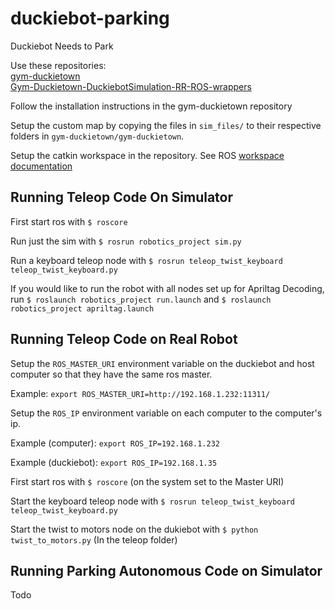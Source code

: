 # duckiebot-parking

Duckiebot Needs to Park

Use these repositories:  
[gym-duckietown](https://github.com/duckietown/gym-duckietown)  
[Gym-Duckietown-DuckiebotSimulation-RR-ROS-wrappers](https://github.com/burakaksoy/Gym-Duckietown-DuckiebotSimulation-RR-ROS-wrappers)

Follow the installation instructions in the gym-duckietown repository

Setup the custom map by copying the files in `sim_files/` to their respective folders in `gym-duckietown/gym-duckietown`.

Setup the catkin workspace in the repository. See ROS [workspace documentation](http://wiki.ros.org/catkin/Tutorials/create_a_workspace)
## Running Teleop Code On Simulator
First start ros with `$ roscore`

Run just the sim with `$ rosrun robotics_project sim.py`

Run a keyboard teleop node with `$ rosrun teleop_twist_keyboard teleop_twist_keyboard.py`

If you would like to run the robot with all nodes set up for Apriltag Decoding, run `$ roslaunch robotics_project run.launch` and `$ roslaunch robotics_project apriltag.launch`

## Running Teleop Code on Real Robot
Setup the `ROS_MASTER_URI` environment variable on the duckiebot and host computer so that they have the same ros master.

Example: `export ROS_MASTER_URI=http://192.168.1.232:11311/`

Setup the `ROS_IP` environment variable on each computer to the computer's ip.

Example (computer): `export ROS_IP=192.168.1.232`

Example (duckiebot): `export ROS_IP=192.168.1.35`

First start ros with `$ roscore` (on the system set to the Master URI)

Start the keyboard teleop node with `$ rosrun teleop_twist_keyboard teleop_twist_keyboard.py`

Start the twist to motors node on the dukiebot with `$ python twist_to_motors.py` (In the teleop folder)

## Running Parking Autonomous Code on Simulator
Todo